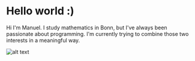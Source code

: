 # Hello world :)

Hi I'm Manuel. I study mathematics in Bonn, but I've always been passionate about programming. 
I'm currently trying to combine those two interests in a meaningful way.

![alt text][logo]

[logo]: "logo.png"
